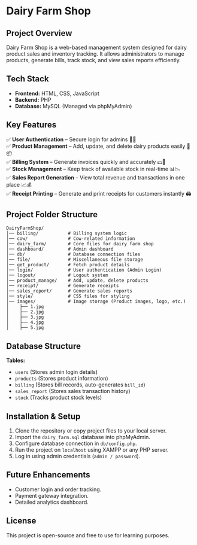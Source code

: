 # Dairy Farm Shop

## Project Overview
Dairy Farm Shop is a web-based management system designed for dairy product sales and inventory tracking. It allows administrators to manage products, generate bills, track stock, and view sales reports efficiently.

## Tech Stack
- **Frontend:** HTML, CSS, JavaScript
- **Backend:** PHP
- **Database:** MySQL (Managed via phpMyAdmin)

## Key Features
✅ **User Authentication** – Secure login for admins 👤🔑  
✅ **Product Management** – Add, update, and delete dairy products easily 🛒📦  
✅ **Billing System** – Generate invoices quickly and accurately 💵🧾  
✅ **Stock Management** – Keep track of available stock in real-time 📊📉  
✅ **Sales Report Generation** – View total revenue and transactions in one place 📈💰  
✅ **Receipt Printing** – Generate and print receipts for customers instantly 🖨️  

## Project Folder Structure
```
DairyFarmShop/
│── billing/           # Billing system logic
│── cow/               # Cow-related information
│── dairy_farm/        # Core files for dairy farm shop
│── dashboard/         # Admin dashboard
│── db/                # Database connection files
│── file/              # Miscellaneous file storage
│── get_product/       # Fetch product details
│── login/             # User authentication (Admin Login)
│── logout/            # Logout system
│── product_manage/    # Add, update, delete products
│── receipt/           # Generate receipts
│── sales_report/      # Generate sales reports
│── style/             # CSS files for styling
│── images/            # Image storage (Product images, logo, etc.)
│    ├── 1.jpg
│    ├── 2.jpg
│    ├── 3.jpg
│    ├── 4.jpg
│    ├── 5.jpg
```

## Database Structure
**Tables:**
- `users` (Stores admin login details)
- `products` (Stores product information)
- `billing` (Stores bill records, auto-generates `bill_id`)
- `sales_report` (Stores sales transaction history)
- `stock` (Tracks product stock levels)

## Installation & Setup
1. Clone the repository or copy project files to your local server.
2. Import the `dairy_farm.sql` database into phpMyAdmin.
3. Configure database connection in `db/config.php`.
4. Run the project on `localhost` using XAMPP or any PHP server.
5. Log in using admin credentials (`admin / password`).

## Future Enhancements
- Customer login and order tracking.
- Payment gateway integration.
- Detailed analytics dashboard.

## License
This project is open-source and free to use for learning purposes.


